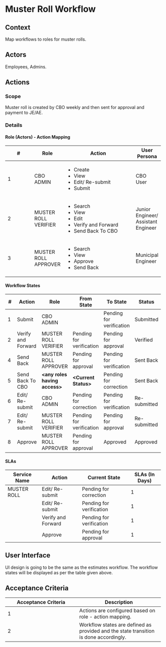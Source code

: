 # Muster Roll Workflow

## **Context**

Map workflows to roles for muster rolls.

## **Actors**

Employees, Admins.

## **Actions**

### **Scope**

Muster roll is created by CBO weekly and then sent for approval and payment to JE/AE.

### **Details**

#### Role (Actors) - Action Mapping

<table><thead><tr><th width="89">#</th><th>Role</th><th width="249">Action</th><th>User Persona</th></tr></thead><tbody><tr><td>1</td><td>CBO ADMIN</td><td><ul><li>Create </li><li>View </li><li>Edit/ Re-submit</li><li>Submit </li></ul></td><td>CBO User</td></tr><tr><td>2</td><td>MUSTER ROLL VERIFIER</td><td><ul><li>Search</li><li>View </li><li>Edit</li><li>Verify and Forward </li><li>Send Back To CBO</li></ul></td><td>Junior Engineer/ Assistant Engineer</td></tr><tr><td>3</td><td>MUSTER ROLL APPROVER</td><td><ul><li>Search</li><li>View </li><li>Approve</li><li>Send Back </li></ul></td><td>Municipal Engineer</td></tr></tbody></table>

#### Workflow States

<table><thead><tr><th width="101">#</th><th>Action</th><th>Role</th><th>From State</th><th>To State </th><th>Status</th></tr></thead><tbody><tr><td>1</td><td>Submit</td><td>CBO ADMIN</td><td> </td><td>Pending for verification</td><td>Submitted</td></tr><tr><td>2</td><td>Verify and Forward</td><td>MUSTER ROLL VERIFIER</td><td>Pending for verification</td><td>Pending for approval</td><td>Verified</td></tr><tr><td>4</td><td>Send Back</td><td>MUSTER ROLL APPROVER</td><td>Pending for approval</td><td>Pending for verification</td><td>Sent Back</td></tr><tr><td>5</td><td>Send Back To CBO</td><td><strong>&#x3C;any roles having access></strong></td><td><strong>&#x3C;Current Status></strong></td><td>Pending for correction</td><td>Sent Back</td></tr><tr><td>6</td><td>Edit/ Re-submit</td><td>CBO ADMIN</td><td>Pending for correction</td><td>Pending for verification</td><td>Re-submitted</td></tr><tr><td>7</td><td>Edit/ Re-submit</td><td>MUSTER ROLL VERIFIER</td><td>Pending for verification</td><td>Pending for approval</td><td>Re-submitted</td></tr><tr><td>8</td><td>Approve</td><td>MUSTER ROLL APPROVER</td><td>Pending for approval</td><td>Approved</td><td>Approved</td></tr></tbody></table>

#### SLAs

| Service Name | Action             | Current State            | SLAs (In Days) |
| ------------ | ------------------ | ------------------------ | -------------- |
| MUSTER ROLL  | Edit/ Re-submit    | Pending for correction   | 1              |
|              | Edit/ Re-submit    | Pending for verification | 1              |
|              | Verify and Forward | Pending for verification | 1              |
|              | Approve            | Pending for approval     | 1              |

## **User Interface**

UI design is going to be the same as the estimates workflow. The workflow states will be displayed as per the table given above.

## **Acceptance Criteria**

<table><thead><tr><th width="216">Acceptance Criteria</th><th>Description</th></tr></thead><tbody><tr><td>1</td><td>Actions are configured based on role - action mapping.</td></tr><tr><td>2</td><td>Workflow states are defined as provided and the state transition is done accordingly.</td></tr></tbody></table>

